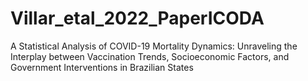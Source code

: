 # Villar_etal_2022_PaperICODA
A Statistical Analysis of COVID-19 Mortality Dynamics: Unraveling the Interplay between Vaccination Trends, Socioeconomic Factors, and Government Interventions in Brazilian States
